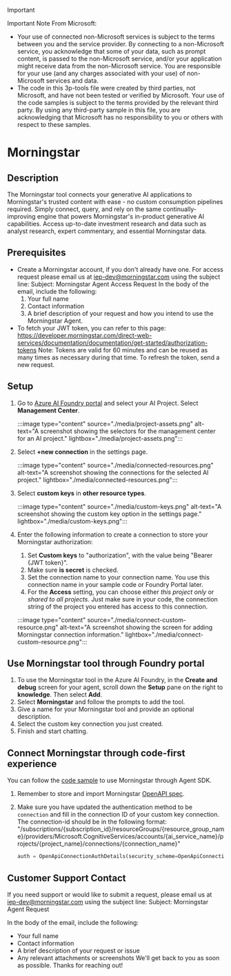 > [!IMPORTANT]
> Important Note From Microsoft:
> * Your use of connected non-Microsoft services is subject to the terms between you and the service provider. By connecting to a non-Microsoft service, you acknowledge that some of your data, such as prompt content, is passed to the non-Microsoft service, and/or your application might receive data from the non-Microsoft service. You are responsible for your use (and any charges associated with your use) of non-Microsoft services and data.
> * The code in this 3p-tools file were created by third parties, not Microsoft, and have not been tested or verified by Microsoft. Your use of the code samples is subject to the terms provided by the relevant third party. By using any third-party sample in this file, you are acknowledging that Microsoft has no responsibility to you or others with respect to these samples.

# Morningstar

## Description
The Morningstar tool connects your generative AI applications to Morningstar's trusted content with ease - no custom consumption pipelines required. Simply connect, query, and rely on the same continually-improving engine that powers Morningstar's in-product generative AI capabilities. Access up-to-date investment research and data such as analyst research, expert commentary, and essential Morningstar data.

## Prerequisites

* Create a Morningstar account, if you don't already have one.
    For access request please email us at iep-dev@morningstar.com using the subject line:
    Subject: Morningstar Agent Access Request
    In the body of the email, include the following:
    1. Your full name
    2. Contact information
    3. A brief description of your request and how you intend to use the Morningstar Agent.
* To fetch your JWT token, you can refer to this page: https://developer.morningstar.com/direct-web-services/documentation/documentation/get-started/authorization-tokens
    Note: Tokens are valid for 60 minutes and can be reused as many times as necessary during that time. To refresh the token, send a new request.


## Setup
1. Go to [Azure AI Foundry portal](https://ai.azure.com/) and select your AI Project. Select **Management Center**.
   
   :::image type="content" source="./media/project-assets.png" alt-text="A screenshot showing the selectors for the management center for an AI project." lightbox="./media/project-assets.png":::

2. Select **+new connection** in the settings page.

   :::image type="content" source="./media/connected-resources.png" alt-text="A screenshot showing the connections for the selected AI project." lightbox="./media/connected-resources.png":::
   
3. Select **custom keys** in **other resource types**.

   :::image type="content" source="./media/custom-keys.png" alt-text="A screenshot showing the custom key option in the settings page." lightbox="./media/custom-keys.png":::

4. Enter the following information to create a connection to store your Morningstar authorization:
   1. Set **Custom keys** to "authorization", with the value being "Bearer {JWT token}".
   2. Make sure **is secret** is checked.
   3. Set the connection name to your connection name. You use this connection name in your sample code or Foundry Portal later.
   4. For the **Access** setting, you can choose either *this project only* or *shared to all projects*. Just make sure in your code, the connection string of the project you entered has access to this connection.

   :::image type="content" source="./media/connect-custom-resource.png" alt-text="A screenshot showing the screen for adding Morningstar connection information." lightbox="./media/connect-custom-resource.png":::

## Use Morningstar tool through Foundry portal

1. To use the Morningstar tool in the Azure AI Foundry, in the **Create and debug** screen for your agent, scroll down the **Setup** pane on the right to **knowledge**. Then select **Add**.
2. Select **Morningstar** and follow the prompts to add the tool. 
3. Give a name for your Morningstar tool and provide an optional description.
4. Select the custom key connection you just created. 
5. Finish and start chatting.

## Connect Morningstar through code-first experience

You can follow the [code sample](./morningstar.py) to use Morningstar through Agent SDK.

1. Remember to store and import Morningstar [OpenAPI spec](./morningstar.json).

2. Make sure you have updated the authentication method to be `connection` and fill in the connection ID of your custom key connection.
   The connection-id should be in the following format: "/subscriptions/{subscription_id}/resourceGroups/{resource_group_name}/providers/Microsoft.CognitiveServices/accounts/{ai_service_name}/projects/{project_name}/connections/{connection_name}"
   
   ``` python
   auth = OpenApiConnectionAuthDetails(security_scheme=OpenApiConnectionSecurityScheme(connection_id="your_connection_id"))
   ```

## Customer Support Contact
If you need support or would like to submit a request, please email us at iep-dev@morningstar.com using the subject line:
Subject: Morningstar Agent Request
 
In the body of the email, include the following:
- Your full name
- Contact information
- A brief description of your request or issue
- Any relevant attachments or screenshots
We'll get back to you as soon as possible. Thanks for reaching out!
